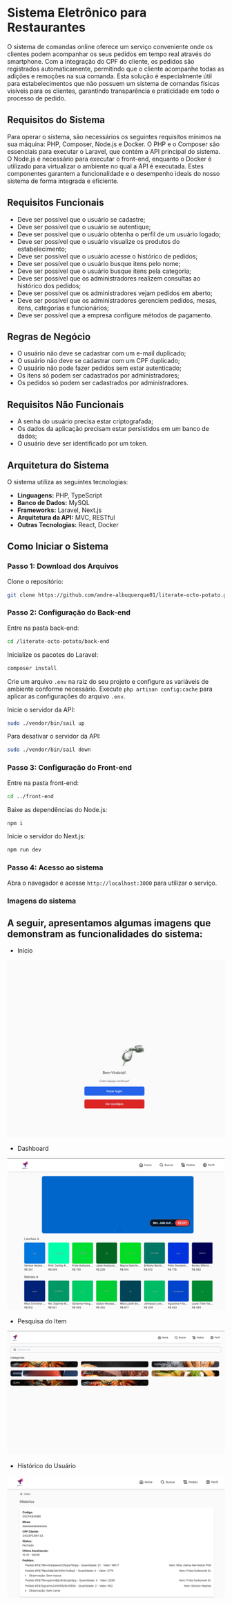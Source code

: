 # Sistema Eletrônico para Restaurantes

O sistema de comandas online oferece um serviço conveniente onde os clientes podem acompanhar os seus pedidos em tempo real através do smartphone. Com a integração do CPF do cliente, os pedidos são registrados automaticamente, permitindo que o cliente acompanhe todas as adições e remoções na sua comanda. Esta solução é especialmente útil para estabelecimentos que não possuem um sistema de comandas físicas visíveis para os clientes, garantindo transparência e praticidade em todo o processo de pedido.

## Requisitos do Sistema

Para operar o sistema, são necessários os seguintes requisitos mínimos na sua máquina: PHP, Composer, Node.js e Docker. O PHP e o Composer são essenciais para executar o Laravel, que contém a API principal do sistema. O Node.js é necessário para executar o front-end, enquanto o Docker é utilizado para virtualizar o ambiente no qual a API é executada. Estes componentes garantem a funcionalidade e o desempenho ideais do nosso sistema de forma integrada e eficiente.

## Requisitos Funcionais

- Deve ser possível que o usuário se cadastre;
- Deve ser possível que o usuário se autentique;
- Deve ser possível que o usuário obtenha o perfil de um usuário logado;
- Deve ser possível que o usuário visualize os produtos do estabelecimento;
- Deve ser possível que o usuário acesse o histórico de pedidos;
- Deve ser possível que o usuário busque itens pelo nome;
- Deve ser possível que o usuário busque itens pela categoria;
- Deve ser possível que os administradores realizem consultas ao histórico dos pedidos;
- Deve ser possível que os administradores vejam pedidos em aberto;
- Deve ser possível que os administradores gerenciem pedidos, mesas, itens, categorias e funcionários;
- Deve ser possível que a empresa configure métodos de pagamento.

## Regras de Negócio

- O usuário não deve se cadastrar com um e-mail duplicado;
- O usuário não deve se cadastrar com um CPF duplicado;
- O usuário não pode fazer pedidos sem estar autenticado;
- Os itens só podem ser cadastrados por administradores;
- Os pedidos só podem ser cadastrados por administradores.

## Requisitos Não Funcionais

- A senha do usuário precisa estar criptografada;
- Os dados da aplicação precisam estar persistidos em um banco de dados;
- O usuário deve ser identificado por um token.

## Arquitetura do Sistema

O sistema utiliza as seguintes tecnologias:

- **Linguagens:** PHP, TypeScript
- **Banco de Dados:** MySQL
- **Frameworks:** Laravel, Next.js
- **Arquitetura da API:** MVC, RESTful
- **Outras Tecnologias:** React, Docker

## Como Iniciar o Sistema

### Passo 1: Download dos Arquivos

Clone o repositório:

```bash
git clone https://github.com/andre-albuquerque01/literate-octo-potato.git
```

### Passo 2: Configuração do Back-end

Entre na pasta back-end:

```bash
cd /literate-octo-potato/back-end
```

Inicialize os pacotes do Laravel:

```php
composer install
```

Crie um arquivo `.env` na raiz do seu projeto e configure as variáveis de ambiente conforme necessário.
Execute `php artisan config:cache` para aplicar as configurações do arquivo `.env`.

Inicie o servidor da API:

```bash
sudo ./vendor/bin/sail up
```

Para desativar o servidor da API:

```bash
sudo ./vendor/bin/sail down
```

### Passo 3: Configuração do Front-end

Entre na pasta front-end:

```bash
cd ../front-end
```

Baixe as dependências do Node.js:

```bash
npm i
```

Inicie o servidor do Next.js:

```bash
npm run dev
```

### Passo 4: Acesso ao sistema

Abra o navegador e acesse `http://localhost:3000` para utilizar o serviço.

### Imagens do sistema

## A seguir, apresentamos algumas imagens que demonstram as funcionalidades do sistema:

- Início

<img src="mold/imgSystem/index.png" alt="Index" />

- Dashboard

<img src="mold/imgSystem/dashboard.png" alt="Dashboard" />

- Pesquisa do Item

<img src="mold/imgSystem/search.png" alt="Pesquisa" />

- Histórico do Usuário

<img src="mold/imgSystem/listHistoric.png" alt="Histórico" />
